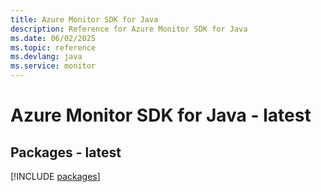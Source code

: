 ```yaml
---
title: Azure Monitor SDK for Java
description: Reference for Azure Monitor SDK for Java
ms.date: 06/02/2025
ms.topic: reference
ms.devlang: java
ms.service: monitor
---
```

# Azure Monitor SDK for Java - latest
## Packages - latest
[!INCLUDE [packages](monitor-index.md)]